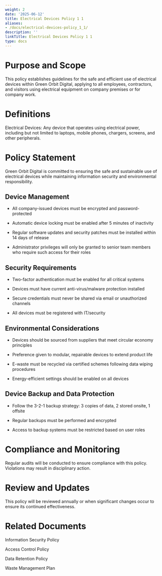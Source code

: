 ```yaml
---
weight: 2
date: '2025-06-12'
title: Electrical Devices Policy 1 1
aliases:
- /docs/electrical-devices-policy_1_1/
description: ''
linkTitle: Electrical Devices Policy 1 1
type: docs
---
```


# Purpose and Scope

This policy establishes guidelines for the safe and efficient use of electrical devices within Green Orbit Digital, applying to all employees, contractors, and visitors using electrical equipment on company premises or for company work.

# Definitions

Electrical Devices: Any device that operates using electrical power, including but not limited to laptops, mobile phones, chargers, screens, and other peripherals.

# Policy Statement

Green Orbit Digital is committed to ensuring the safe and sustainable use of electrical devices while maintaining information security and environmental responsibility.

## Device Management

- All company-issued devices must be encrypted and password-protected

- Automatic device locking must be enabled after 5 minutes of inactivity

- Regular software updates and security patches must be installed within 14 days of release

- Administrator privileges will only be granted to senior team members who require such access for their roles

## Security Requirements

- Two-factor authentication must be enabled for all critical systems

- Devices must have current anti-virus/malware protection installed

- Secure credentials must never be shared via email or unauthorized channels

- All devices must be registered with IT/security

## Environmental Considerations

- Devices should be sourced from suppliers that meet circular economy principles

- Preference given to modular, repairable devices to extend product life

- E-waste must be recycled via certified schemes following data wiping procedures

- Energy-efficient settings should be enabled on all devices

## Device Backup and Data Protection

- Follow the 3-2-1 backup strategy: 3 copies of data, 2 stored onsite, 1 offsite

- Regular backups must be performed and encrypted

- Access to backup systems must be restricted based on user roles

# Compliance and Monitoring

Regular audits will be conducted to ensure compliance with this policy. Violations may result in disciplinary action.

# Review and Updates

This policy will be reviewed annually or when significant changes occur to ensure its continued effectiveness.

# Related Documents

Information Security Policy

Access Control Policy

Data Retention Policy

Waste Management Plan